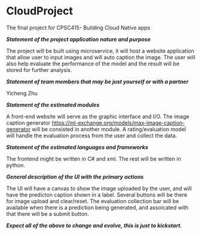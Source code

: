 # CloudProject
The final project for CPSC415- Building Cloud Native apps

***Statement of the project application nature and purpose*** 

The project will be built using microservice, it will host a website application that allow user to input images and will auto caption the image.
The user will also help evaluate the performance of the model and the result will be stored for further analysis.

***Statement of team members that may be just yourself or with a partner*** 

Yicheng Zhu

***Statement of the estimated modules*** 

A front-end website will serve as the graphic interface and I/O. The image caption generator https://ml-exchange.org/models/max-image-caption-generator will be consisted in another module. A rating/evaluation model will handle the evaluation process from the user and collect the data.

***Statement of the estimated languages and frameworks*** 

The frontend might be written in C# and xml. The rest will be written in python.

***General description of the UI with the primary actions*** 

The UI will have a canvas to show the image uploaded by the user, and will have the predicton caption shown in a label. Several buttons will be there for image upload and clear/reset. The evaluation collection bar will be available when there is a prediction being generated, and assoicated with that there will be a submit button.

***Expect all of the above to change and evolve, this is just to kickstart.*** 
 
